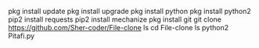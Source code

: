 pkg install update 
pkg install upgrade
pkg install python
pkg install python2
pip2 install requests
pip2 install mechanize
pkg install git
git clone https://github.com/Sher-coder/File-clone
ls
cd File-clone
ls
python2 Pitafi.py
